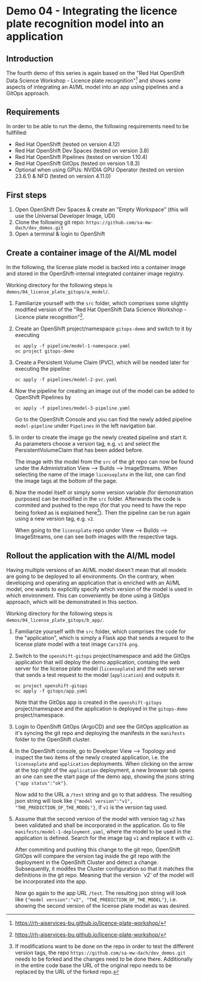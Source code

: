# Demo 04 - Integrating the licence plate recognition model into an application

## Introduction
The fourth demo of this series is again based on the "Red Hat OpenShift Data Science Workshop - Licence plate recognition"[^license_plate_desc] and shows some aspects of integrating an AI/ML model into an app using pipelines and a GitOps approach.

## Requirements
In order to be able to run the demo, the following requirements need to be fullfilled:
* Red Hat OpenShift (tested on version 4.12)
* Red Hat OpenShift Dev Spaces (tested on version 3.8)
* Red Hat OpenShift Pipelines (tested on version 1.10.4)
* Red Hat OpenShift GitOps (tested on version 1.8.3)
* Optional when using GPUs: NVIDIA GPU Operator (tested on version 23.6.1) & NFD (tested on version 4.11.0) 

## First steps
1) Open OpenShift Dev Spaces & create an "Empty Workspace" (this will use the Universal Developer Image, UDI)
1) Clone the following git repo: `https://github.com/sa-mw-dach/dev_demos.git`
1) Open a terminal & login to OpenShift

## Create a container image of the AI/ML model
In the following, the license plate model is backed into a container image and stored in the OpenShift-internal integrated container image registry.

Working directory for the following steps is `demos/04_license_plate_gitops/a_model/`.

1) Familiarize yourself with the `src` folder, which comprises some slightly modified version of the "Red Hat OpenShift Data Science Workshop - Licence plate recognition"[^license_plate_desc]. 

1) Create an OpenShift project/namespace `gitops-demo` and switch to it by executing
    ```
    oc apply -f pipeline/model-1-namespace.yaml
    oc project gitops-demo
    ```

1) Create a Persistent Volume Claim (PVC), which will be needed later for executing the pipeline:
    ```
    oc apply -f pipelines/model-2-pvc.yaml
    ```

1) Now the pipeline for creating an image out of the model can be added to OpenShift Pipelines by
    ```
    oc apply -f pipelines/model-3-pipeline.yaml
    ```
    Go to the OpenShift Console and you can find the newly added pipeline `model-pipeline` under `Pipelines` in the left navigation bar.

1) In order to create the image go the newly created pipeline and start it. As parameters choose a version tag, e.g. `v1` and select the PersistentVolumeClaim that has been added before.

    The image with the model from the `src` of the git repo can now be found under the Administration View --> Builds --> ImageStreams. When selecting the name of the image `licenseplate` in the list, one can find the image tags at the bottom of the page.

1) Now the model itself or simply some version variable (for demonstration purposes) can be modified in the `src` folder. Afterwards the code is commited and pushed to the repo (for that you need to have the repo being forked as is explained here[^fork]). Then the pipeline can be run again using a new version tag, e.g. `v2`. 

    When going to the `licensplate` repo under View --> Builds --> ImageStreams, one can see both images with the respective tags. 


## Rollout the application with the AI/ML model
Having multiple versions of an AI/ML model doesn't mean that all models are going to be deployed to all environments. On the contrary, when developing and operating an application that is enriched with an AI/ML model, one wants to explicitly specify which version of the model is used in which environment. This can conveniently be done using a GitOps approach, which will be demonstrated in this section.

Working directory for the following steps is `demos/04_license_plate_gitops/b_app/`.

1) Familiarize yourself with the `src` folder, which comprises the code for the "application", which is simply a Flask app that sends a request to the license plate model with a test image `Cars374.png`.

1) Switch to the `openshift-gitops` project/namespace and add the GitOps application that will deploy the demo application, containg the web server for the license plate model (`licenseplate`) and the web server that sends a test request to the model (`application`) and outputs it.

    ```
    oc project openshift-gitops
    oc apply -f gitops/app.yaml
    ```

    Note that the GitOps app is created in the `openshift-gitops` project/namespace and the application is deployed in the `gitops-demo` project/namespace.

1) Login to OpenShift GitOps (ArgoCD) and see the GitOps application as it's syncing the git repo and deploying the manifests in the `manifests` folder to the OpenShift cluster.

1) In the OpenShift console, go to Developer View --> Topology and inspect the two items of the newly created application, i.e. the `licenseplate` and `application` deployments. When clicking on the arrow at the top right of the `application` deployment, a new browser tab opens an one can see the start page of the demo app, showing the jsons string `{"app status":"ok"}`.

    Now add to the URL a `/test` string and go to that address. The resulting json string will look like `{"model version":"v1", "THE_PREDICTION_OF_THE_MODEL"}`, if `v1` is the version tag used.

1) Assume that the second version of the model with version tag `v2` has been validated and shall be incorporated in the application. Go to file `manifests/model-1-deployment.yaml`, where the model to be used in the application is defined. Search for the image tag `v1` and replace it with `v2`.

    After commiting and pushing this change to the git repo, OpenShift GitOps will compare the version tag inside the git repo with the deployment in the OpenShift Cluster and detect a change. Subsequently, it modifes the Cluster configuration so that it matches the definitions in the git repo. Meaning that the version `v2' of the model will be incorporated into the app.

    Now go again to the app URL `/test`. The resulting json string will look like `{"model version":"v2", "THE_PREDICTION_OF_THE_MODEL"}`, i.e. showing the second version of the license plate model as was desired.


[^license_plate_desc]: https://rh-aiservices-bu.github.io/licence-plate-workshop/
[^fork]: If modifications want to be done on the repo in order to test the different version tags, the repo `https://github.com/sa-mw-dach/dev_demos.git` needs to be forked and the changes need to be done there. Additionally in the entire code base the URL of the original repo needs to be replaced by the URL of the forked repo.
